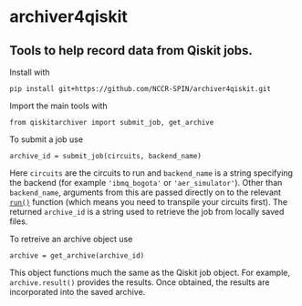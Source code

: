 # archiver4qiskit

## Tools to help record data from Qiskit jobs.

Install with

```
pip install git+https://github.com/NCCR-SPIN/archiver4qiskit.git
```

Import the main tools with

```
from qiskitarchiver import submit_job, get_archive
```

To submit a job use

```
archive_id = submit_job(circuits, backend_name)
```

Here `circuits` are the circuits to run and `backend_name` is a string specifying the backend (for example `'ibmq_bogota'` or `'aer_simulator'`). Other than `backend_name`, arguments from this are passed directly on to the relevant [`run()`](https://qiskit.org/documentation/stubs/qiskit.providers.ibmq.IBMQBackend.html#qiskit.providers.ibmq.IBMQBackend.run) function (which means you need to transpile your circuits first). The returned `archive_id` is a string used to retrieve the job from locally saved files.

To retreive an archive object use

```
archive = get_archive(archive_id)
```

This object functions much the same as the Qiskit job object. For example, `archive.result()` provides the results. Once obtained, the results are incorporated into the saved archive.
